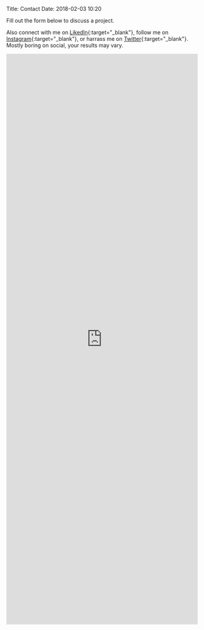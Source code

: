 Title: Contact
Date: 2018-02-03 10:20

Fill out the form below to discuss a project.

Also connect with me on [LikedIn](https://www.linkedin.com/in/michaelappuhn/){:target="_blank"}, follow me on [Instagram](https://instagram.com/michaelappuhn){:target="_blank"}, or harrass me on [Twitter](https://twitter.com/michaelappuhn){:target="_blank"}. Mostly boring on social, your results may vary.

<iframe class="google-form" src="https://docs.google.com/forms/d/e/1FAIpQLSfRWQn2uaIuo3M0hLCVzOEFeA8qsM6XoH2O7TzTFB4U1cTVaw/viewform?embedded=true" width="100%" height="1500px" frameborder="0" marginheight="0" marginwidth="0">Loading...</iframe>
